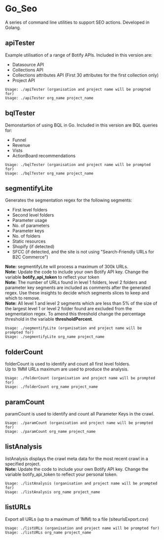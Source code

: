# Go_Seo
A series of command line utilities to support SEO actions. Developed in Golang.   

## apiTester   
Example utilisation of a range of Botify APIs. Included in this version are: 
- Datasource API
- Collections API
- Collections attributes API (First 30 attributes for the first collection only)
- Project API

```
Usage: ./apiTester (organisation and project name will be prompted for)    
Usage: ./apiTester org_name project_name    
```

## bqlTester   
Demonstartion of using BQL in Go. Included in this version are BQL queries for: 
- Funnel
- Revenue
- Vists
- ActionBoard recommendations  
   
```
Usage: ./bqlTester (organisation and project name will be prompted for)    
Usage: ./bqlTester org_name project_name    
```

## segmentifyLite   
Generates the segmentation regex for the following segments: 
- First level folders
- Second level folders
- Parameter usage
- No. of parameters
- Parameter keys
- No. of folders
- Static resources
- Shopify (if detected)
- SFCC (if detected, and the site is not using "Search-Friendly URLs for B2C Commerce")

**Note:** segmentifyLite will process a maximum of 300k URLs.  
**Note:** Update the code to include your own Botify API key. Change the variable **botify_api_token** to reflect your token  
**Note:** The number of URLs found in level 1 folders, level 2 folders and parameter key segments are included as comments after the generated regex. Use these insights to decide which segments slices to keep and which to remove.   
**Note:** All level 1 and level 2 segments which are less than 5% of the size of the largest level 1 or level 2 folder found are excluded from the segmentation regex. To amend this threshold change the percentage threshold in the variable **thresholdPercent**.  
```
Usage: ./segmentifyLite (organisation and project name will be prompted for)    
Usage: ./segmentifyLite org_name project_name    
```

## folderCount
folderCount is used to identify and count all first level folders.  
Up to 1MM URLs maximum are used to produce the analysis.  
```
Usage: ./folderCount (organisation and project name will be prompted for)    
Usage: ./folderCount org_name project_name  
```

## paramCount  
paramCount is used to identify and count all Parameter Keys in the crawl.  
```
Usage: ./paramCount (organisation and project name will be prompted for)    
Usage: ./paramCount org_name project_name  
```

## listAnalysis
listAnalysis displays the crawl meta data for the most recent crawl in a specified project.   
**Note:** Update the code to include your own Botify API key. Change the variable botify_api_token to reflect your personal token. 
```
Usage: ./listAnalysis (organisation and project name will be prompted for)    
Usage: ./listAnalysis org_name project_name
```

## listURLs  
Export all URLs (up to a maximum of 1MM) to a file (siteurlsExport.csv)
```
Usage: ./listURLs (organisation and project name will be prompted for)    
Usage: ./listURLs org_name project_name
```
